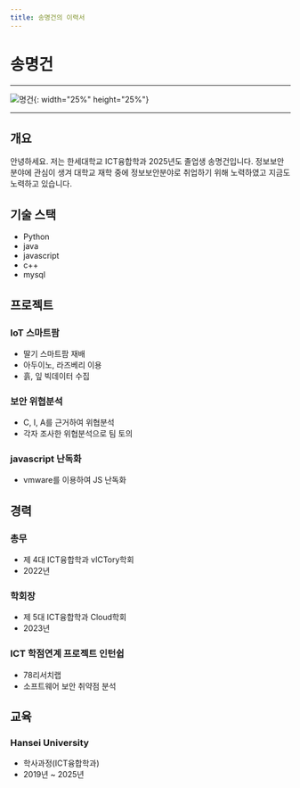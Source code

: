```yaml
---
title: 송명건의 이력서
---
```


# 송명건
___

![명건](https://user-images.githubusercontent.com/127093171/226180725-c7b075fb-bbd9-4c08-bb42-6b4515d1ab51.png){: width="25%" height="25%"}

___


## 개요

안녕하세요. 저는 한세대학교 ICT융합학과 2025년도 졸업생 송명건입니다. 정보보안분야에 관심이 생겨 대학교 재학 중에 정보보안분야로 취업하기 위해 
노력하였고 지금도 노력하고 있습니다.

## 기술 스택

- Python
- java
- javascript
- c++
- mysql


## 프로젝트

### IoT 스마트팜 

- 딸기 스마트팜 재배
- 아두이노, 라즈베리 이용
- 흙, 잎 빅데이터 수집

### 보안 위협분석

- C, I, A를 근거하여 위협분석
- 각자 조사한 위협분석으로 팀 토의

### javascript 난독화

- vmware를 이용하여 JS 난독화

## 경력

### 총무

- 제 4대 ICT융합학과 vICTory학회 
- 2022년

### 학회장

- 제 5대 ICT융합학과 Cloud학회 
- 2023년

### ICT 학점연계 프로젝트 인턴쉽

- 78리서치랩
- 소프트웨어 보안 취약점 분석

## 교육

### Hansei University

- 학사과정(ICT융합학과)
- 2019년 ~ 2025년
